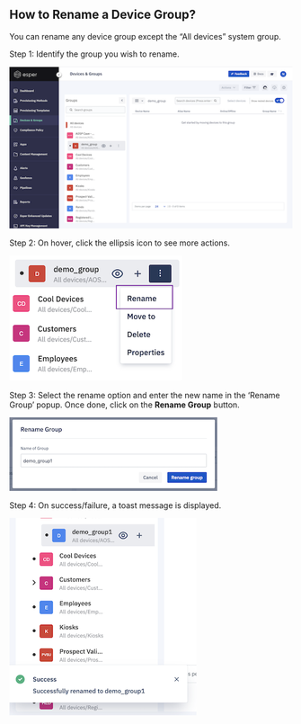 ## How to Rename a Device Group?

  

You can rename any device group except the “All devices” system group.

  

Step 1: Identify the group you wish to rename.

  

![rename](./images/rename/10_Groups_devices_main_screen_rename_group.png)

  

Step 2: On hover, click the ellipsis icon to see more actions.

  

![more actions](./images/rename/11_Groups_devices_main_screen_rename_group_more_options.png)

  

Step 3: Select the rename option and enter the new name in the ‘Rename Group’ popup. Once done, click on the **Rename Group** button.

  

![rename group](./images/rename/12_Groups_devices_main_screen_rename_group_modal.png)

  
  
  

Step 4: On success/failure, a toast message is displayed.

  

![success](./images/rename/13_Groups_devices_main_screen_rename_group_success.png)